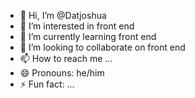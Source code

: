 - 👋 Hi, I’m @Datjoshua
- 👀 I’m interested in front end 
- 🌱 I’m currently learning front end
- 💞️ I’m looking to collaborate on front end
- 📫 How to reach me ...
- 😄 Pronouns: he/him
- ⚡ Fun fact: ...

<!---
Datjoshua/Datjoshua is a ✨ special ✨ repository because its `README.md` (this file) appears on your GitHub profile.
You can click the Preview link to take a look at your changes.
--->
